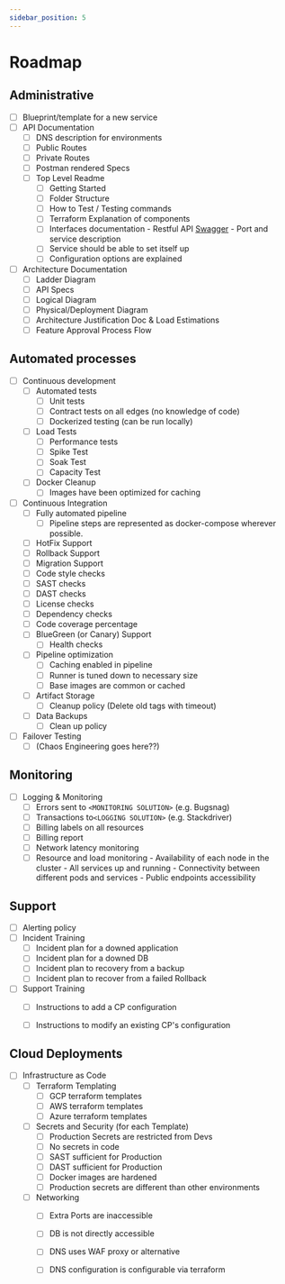 ```yaml
---
sidebar_position: 5
---
```


# Roadmap
  
## Administrative 

- [ ]  Blueprint/template for a new service
- [ ]  API Documentation
	- [ ] DNS description for environments
	- [ ] Public Routes
	- [ ] Private Routes
	- [ ] Postman rendered Specs
	- [ ] Top Level Readme
		- [ ] Getting Started
		- [ ] Folder Structure
		- [ ] How to Test / Testing commands
		- [ ] Terraform Explanation of components
		- [ ] Interfaces documentation
                -   Restful API [Swagger](http://swagger.io/)
                -   Port and service description
         - [ ] Service should be able to set itself up
         - [ ] Configuration options are explained
- [ ] Architecture Documentation
	- [ ] Ladder Diagram
	- [ ] API Specs
	- [ ] Logical Diagram
	- [ ] Physical/Deployment Diagram
	- [ ] Architecture Justification Doc & Load Estimations
	- [ ] Feature Approval Process Flow

## Automated processes

- [ ] Continuous development
	- [ ]  Automated tests
		- [ ] Unit tests
		- [ ] Contract tests on all edges (no knowledge of code)
        - [ ] Dockerized testing (can be run locally)
	- [ ] Load Tests
		- [ ] Performance tests
		- [ ] Spike Test
		- [ ] Soak Test
		- [ ] Capacity Test
	- [ ] Docker Cleanup
		- [ ] Images have been optimized for caching
- [ ] Continuous Integration
	- [ ] Fully automated pipeline
		- [ ] Pipeline steps are represented as docker-compose wherever possible.
	- [ ] HotFix Support
	- [ ] Rollback Support
	- [ ] Migration Support
	- [ ] Code style checks
	- [ ] SAST checks
	- [ ] DAST checks
	- [ ] License checks
	- [ ] Dependency checks
	- [ ] Code coverage percentage
    - [ ] BlueGreen (or Canary) Support 
	    - [ ] Health checks
	- [ ] Pipeline optimization
		- [ ] Caching enabled in pipeline
		- [ ] Runner is tuned down to necessary size
		- [ ] Base images are common or cached
    - [ ] Artifact Storage
		- [ ] Cleanup policy (Delete old tags with timeout)
	- [ ] Data Backups
		- [ ] Clean up policy
- [ ] Failover Testing
	- [ ] (Chaos Engineering goes here??)

## Monitoring
- [ ] Logging & Monitoring
	- [ ] Errors sent to `<MONITORING SOLUTION>` (e.g. Bugsnag)
	- [ ] Transactions to`<LOGGING SOLUTION>` (e.g. Stackdriver)
	- [ ] Billing labels on all resources
	- [ ] Billing report
	- [ ] Network latency monitoring
	- [ ] Resource and load monitoring
			-   Availability of each node in the cluster
            -   All services up and running
            -   Connectivity between different pods and services
            -   Public endpoints accessibility	

## Support
- [ ] Alerting policy
- [ ] Incident Training
	- [ ] Incident plan for a downed application
	- [ ] Incident plan for a downed DB
	- [ ] Incident plan to recovery from a backup
	- [ ] Incident plan to recover from a failed Rollback
- [ ] Support Training
	- [ ] Instructions to add a CP configuration
	- [ ] Instructions to modify an existing CP's configuration


## Cloud Deployments
- [ ] Infrastructure as Code
    - [ ] Terraform Templating
        - [ ] GCP terraform templates
        - [ ] AWS terraform templates
        - [ ] Azure terraform templates
    - [ ] Secrets and Security (for each Template)
        - [ ] Production Secrets are restricted from Devs
        - [ ] No secrets in code
        - [ ] SAST sufficient for Production
        - [ ] DAST sufficient for Production
        - [ ] Docker images are hardened
        - [ ] Production secrets are different than other environments
    - [ ] Networking
        - [ ] Extra Ports are inaccessible
        - [ ] DB is not directly accessible
        - [ ] DNS uses WAF proxy or alternative
        - [ ] DNS configuration is configurable via terraform


